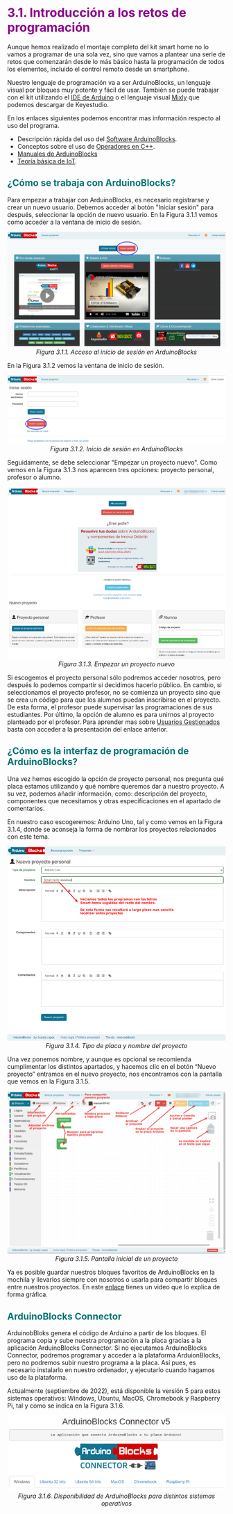 # <FONT COLOR=#8B008B>3.1. Introducción a los retos de programación</font>
Aunque hemos realizado el montaje completo del kit smart home no lo vamos a programar de una sola vez, sino que vamos a plantear una serie de retos que comenzarán desde lo más básico hasta la programación de todos los elementos, incluido el control remoto desde un smartphone.

Nuestro lenguaje de programación va a ser ArduinoBlocks, un lenguaje visual por bloques muy potente y fácil de usar. También se puede trabajar con el kit utilizando el [IDE de Arduino](https://www.arduino.cc/en/software) o el lenguaje visual [Mixly](https://www.dropbox.com/sh/ar08yhfclup2uak/AAA_HGeBTqzMyfFsIa4ApYxya?dl=0) que podemos descargar de Keyestudio.

En los enlaces siguientes podemos encontrar mas información respecto al uso del programa.

* Descripción rápida del uso del [Software ArduinoBlocks](https://fgcoca.github.io/TdR-STEAM-and_UNO/soft/).
* Conceptos sobre el uso de [Operadores en C++](https://fgcoca.github.io/TdR-STEAM-and_UNO/operadores/).
* [Manuales de ArduinoBlocks](http://www.arduinoblocks.com/web/site/doc)
* [Teoría básica de IoT](https://fgcoca.github.io/TdR-STEAM-and_UNO/IoT_basico/).

## <FONT COLOR=#007575>**¿Cómo se trabaja con ArduinoBlocks?**</font>
Para empezar a trabajar con ArduinoBlocks, es necesario registrarse y crear un nuevo usuario. Debemos acceder al botón "Iniciar sesión" para después, seleccionar la opción de nuevo usuario. En la Figura 3.1.1 vemos como acceder a la ventana de inicio de sesión.

<center>

![Acceso al inicio de sesión en ArduinoBlocks](../img/3_retos/3_1/F3_1.png)  
*Figura 3.1.1. Acceso al inicio de sesión en ArduinoBlocks*

</center>

En la  Figura 3.1.2 vemos la ventana de inicio de sesión.

<center>

![Inicio de sesión en ArduinoBlocks](../img/3_retos/3_1/F3_2.png)  
*Figura 3.1.2. Inicio de sesión en ArduinoBlocks*

</center>

Seguidamente, se debe seleccionar "Empezar un proyecto nuevo". Como vemos en la Figura 3.1.3 nos aparecen tres opciones: proyecto personal, profesor o alumno.

<center>

![Empezar un proyecto nuevo](../img/3_retos/3_1/F3_3.png)  
*Figura 3.1.3. Empezar un proyecto nuevo*

</center>

Si escogemos el proyecto personal sólo podremos acceder nosotros, pero después lo podemos compartir si decidimos hacerlo público. En cambio, si seleccionamos el proyecto profesor, no se comienza un proyecto sino que se crea un código para que los alumnos puedan inscribirse en el proyecto. De esta forma, el profesor puede supervisar las programaciones de sus estudiantes. Por último, la opción de alumno es para unirnos al proyecto planteado por el profesor. Para aprender mas sobre [Usuarios Gestionados](https://drive.google.com/file/d/1uAhhYuQAzDbvmxJTRvDOK_rG4yPoQrxr/view?usp=drive_web) basta con acceder a la presentación del enlace anterior.

## <FONT COLOR=#007575>**¿Cómo es la interfaz de programación de ArduinoBlocks?**</font>
Una vez hemos escogido la opción de proyecto personal, nos pregunta qué placa estamos utilizando y qué nombre queremos dar a nuestro proyecto. A su vez, podemos añadir información, como: descripción del proyecto, componentes que necesitamos y otras especificaciones en el apartado de comentarios.

En nuestro caso escogeremos: Arduino Uno, tal y como vemos en la Figura 3.1.4, donde se aconseja la forma de nombrar los proyectos relacionados con este tema.

<center>

![Tipo de placa y nombre del proyecto](../img/3_retos/3_1/F3_4.png)  
*Figura 3.1.4. Tipo de placa y nombre del proyecto*

</center>

Una vez ponemos nombre, y aunque es opcional se recomienda cumplimentar los distintos apartados, y hacemos clic en el botón “Nuevo proyecto” entramos en el nuevo proyecto, nos encontramos con la pantalla que vemos en la Figura 3.1.5.

<center>

![Pantalla inicial de un proyecto](../img/3_retos/3_1/F3_5.png)  
*Figura 3.1.5. Pantalla inicial de un proyecto*

</center>

Ya es posible guardar nuestros bloques favoritos de ArduinoBlocks en la mochila y llevarlos siempre con nosotros o usarla para compartir bloques entre nuestros proyectos. En este [enlace](https://twitter.com/ArduinoBlocks/status/1506352610059689988?s=20&t=GzAqgtY4gySw5FPZgOOzjA) tienes un video que lo explica de forma gráfica.

## <FONT COLOR=#007575>**ArduinoBlocks Connector**</font>
ArduinobBloks genera el código de Arduino a partir de los bloques. El programa copia y sube nuestra programación a la placa gracias a la aplicación ArduinoBlocks Connector. Si no ejecutamos ArduinoBlocks Connector, podremos programar y acceder a la plataforma ArduionBlocks, pero no podremos subir nuestro programa a la placa. Así pues, es necesario instalarlo en nuestro ordenador, y ejecutarlo cuando hagamos uso de la plataforma.

Actualmente (septiembre de 2022), está disponible la versión 5 para estos sistemas operativos: Windows, Ubuntu, MacOS, Chromebook y Raspberry Pi, tal y como se indica en la Figura 3.1.6.

<center>

![Disponibilidad de ArduinoBlocks para distintos sistemas operativos](../img/3_retos/3_1//F3_6.png)  
*Figura 3.1.6. Disponibilidad de ArduinoBlocks para distintos sistemas operativos*

</center>
